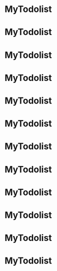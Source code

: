 # MyTodolist
# MyTodolist
# MyTodolist
# MyTodolist
# MyTodolist
# MyTodolist
# MyTodolist
# MyTodolist
# MyTodolist
# MyTodolist
# MyTodolist
# MyTodolist
